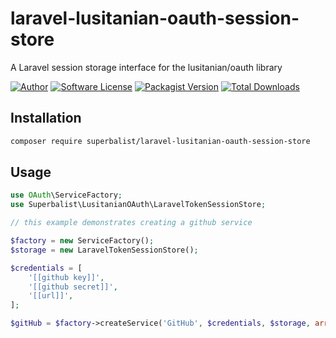 # laravel-lusitanian-oauth-session-store

A Laravel session storage interface for the lusitanian/oauth library

[![Author](http://img.shields.io/badge/author-@superbalist-blue.svg?style=flat-square)](https://twitter.com/superbalist)
[![Software License](https://img.shields.io/badge/license-MIT-brightgreen.svg?style=flat-square)](LICENSE)
[![Packagist Version](https://img.shields.io/packagist/v/superbalist/laravel-lusitanian-oauth-session-store.svg?style=flat-square)](https://packagist.org/packages/superbalist/laravel-lusitanian-oauth-session-store)
[![Total Downloads](https://img.shields.io/packagist/dt/superbalist/laravel-lusitanian-oauth-session-store.svg?style=flat-square)](https://packagist.org/packages/superbalist/laravel-lusitanian-oauth-session-store)


## Installation

```bash
composer require superbalist/laravel-lusitanian-oauth-session-store
```

## Usage

```php
use OAuth\ServiceFactory;
use Superbalist\LusitanianOAuth\LaravelTokenSessionStore;

// this example demonstrates creating a github service

$factory = new ServiceFactory();
$storage = new LaravelTokenSessionStore();

$credentials = [
    '[[github key]]',
    '[[github secret]]',
    '[[url]]',
];

$gitHub = $factory->createService('GitHub', $credentials, $storage, array('user'));
```